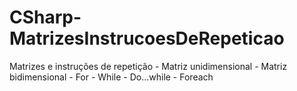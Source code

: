 # CSharp-MatrizesInstrucoesDeRepeticao
Matrizes e instruções de repetição - Matriz unidimensional - Matriz bidimensional - For - While - Do...while - Foreach
